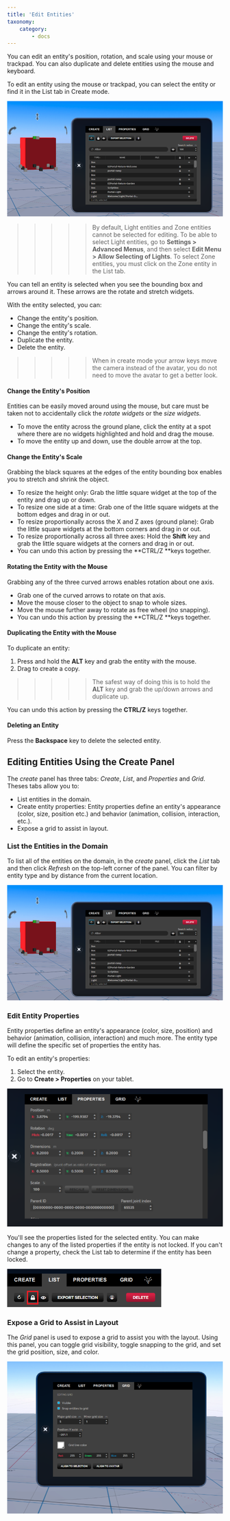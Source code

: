 ```yaml
---
title: 'Edit Entities'
taxonomy:
    category:
        - docs
---
```

You can edit an entity's position, rotation, and scale using your mouse or trackpad. You can also duplicate and delete entities using the mouse and keyboard.

To edit an entity using the mouse or trackpad, you can select the entity or find it in the List tab in Create mode. 

![](select-entity.PNG)

>>>>>By default, Light entities and Zone entities cannot be selected for editing. To be able to select Light entities, go to **Settings > Advanced Menus**, and then select **Edit Menu > Allow Selecting of Lights**. To select Zone entities, you must click on the Zone entity in the List tab.

You can tell an entity is selected when you see the bounding box and arrows around it. These arrows are the rotate and stretch widgets.

With the entity selected, you can:

- Change the entity's position.
- Change the entity's scale.
- Change the entity's rotation.
- Duplicate the entity.
- Delete the entity.

>>>>> When in create mode your arrow keys move the camera instead of the avatar, you do not need to move the avatar to get a better look. 

#### Change the Entity's Position

Entities can be easily moved around using the mouse, but care must be taken not to accidentally click the *rotate widgets* or the *size widgets*.

- To move the entity across the ground plane, click the entity at a spot where there are no widgets highlighted and hold and drag the mouse.
- To move the entity up and down, use the double arrow at the top.

#### Change the Entity's Scale

Grabbing the black squares at the edges of the entity bounding box enables you to stretch and shrink the object.

- To resize the height only: Grab the little square widget at the top of the entity and drag up or down.
- To resize one side at a time: Grab one of the little square widgets at the bottom edges and drag in or out.
- To resize proportionally across the X and Z axes (ground plane): Grab the little square widgets at the bottom corners and drag in or out.
- To resize proportionally across all three axes: Hold the **Shift** key and grab the little square widgets at the corners and drag in or out.
- You can undo this action by pressing the **CTRL/Z **keys together.

#### Rotating the Entity with the Mouse

Grabbing any of the three curved arrows enables rotation about one axis.

- Grab one of the curved arrows to rotate on that axis.
- Move the mouse closer to the object to snap to whole sizes.
- Move the mouse further away to rotate as free wheel (no snapping).
- You can undo this action by pressing the **CTRL/Z **keys together.

#### Duplicating the Entity with the Mouse

To duplicate an entity:

1. Press and hold the **ALT** key and grab the entity with the mouse.
2. Drag to create a copy.

>>>>> The safest way of doing this is to hold the **ALT** key and grab the up/down arrows and duplicate up.

You can undo this action by pressing the **CTRL/Z** keys together.

#### Deleting an Entity

Press the **Backspace** key to delete the selected entity.


## Editing Entities Using the Create Panel

The *create* panel has three tabs: *Create*, *List*, and *Properties* and *Grid*. Theses tabs allow you to:

- List entities in the domain.
- Create entity properties: Entity properties define an entity's appearance (color, size, position etc.) and behavior (animation, collision, interaction, etc.).
- Expose a grid to assist in layout.

### List the Entities in the Domain

To list all of the entities on the domain, in the *create* panel, click the *List* tab and then click *Refresh* on the top-left corner of the panel. You can filter by entity type and by distance from the current location.

![](select-entity.PNG)


### Edit Entity Properties

Entity properties define an entity's appearance (color, size, position) and behavior (animation, collision, interaction) and much more. The entity type will define the specific set of properties the entity has.

To edit an entity's properties:

1. Select the entity. 
2. Go to **Create > Properties** on your tablet. 

![](entity-properties.PNG)

You'll see the properties listed for the selected entity. You can make changes to any of the listed properties if the entity is not locked. If you can't change a property, check the List tab to determine if the entity has been locked.

![](lock-entity.PNG)

### Expose a Grid to Assist in Layout

The *Grid* panel is used to expose a grid to assist you with the layout. Using this panel, you can toggle grid visibility, toggle snapping to the grid, and set the grid position, size, and color.


![](grid-panel.PNG)



